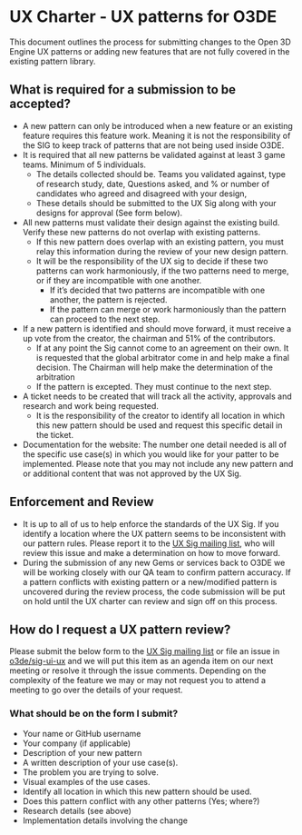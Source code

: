 # UX Charter - UX patterns for O3DE

This document outlines the process for submitting changes to the Open 3D Engine UX patterns or adding new features that are not fully covered in the existing pattern library. 

## What is required for a submission to be accepted?

* A new pattern can only be introduced when a new feature or an existing feature requires this feature work. Meaning it is not the responsibility of the SIG to keep track of patterns that are not being used inside O3DE.  
* It is required that all new patterns be validated against at least 3 game teams.  Minimum of 5 individuals. 
    * The details collected should be. Teams you validated against, type of research study, date, Questions asked, and % or number of candidates who agreed and disagreed with  your design,
    * These details should be submitted to the UX Sig along with your designs for approval (See form below).
* All new patterns must validate their design against the existing build. Verify these new patterns do not overlap with  existing patterns. 
    * If this new pattern does overlap with an existing pattern, you must relay this information during the review of your new design pattern.
    * It will be the responsibility of the UX sig to decide if these two patterns can work harmoniously, if the two patterns need to merge, or if they are incompatible with one another. 
        * If it’s decided that two patterns are incompatible with one another, the pattern is rejected.
        * If the pattern can merge or work harmoniously than the pattern can proceed to the next step. 
* If a new pattern is identified and should move forward, it must receive a up vote from the creator, the chairman and 51% of the contributors. 
    * If at any point the Sig cannot come to an agreement on their own. It is requested that the global arbitrator come in and help make a final decision.  The Chairman will help make the determination of the arbitration 
    * If the pattern is excepted. They must continue to the next step.
* A ticket needs to be created that will track all the activity, approvals and research and work being requested.
    * It is the responsibility of  the creator to identify all location in which this new pattern should be used and request this specific detail in the ticket.
* Documentation for the website: The number one detail needed is all of the specific use case(s) in which you would like for your patter to be implemented. Please note that you may not include any new pattern and or additional content that was not approved by the UX Sig.

## Enforcement and Review

* It is up to all of us to help enforce the standards of the UX Sig. If you identify a location where the UX pattern seems to be inconsistent with our pattern rules. Please report it to the [UX Sig mailing list](https://lists.o3de.org/g/sig-UI-UX), who will review this issue and make a determination on how to move forward. 
* During the submission of any new Gems or services back to O3DE we will be working closely with our QA team to confirm pattern accuracy. If a pattern conflicts with existing pattern or a new/modified pattern is uncovered during the review process, the code submission will be put on hold until the UX charter can review and sign off on this process.

## How do I request a UX pattern review? 

Please submit the below form to the [UX Sig mailing list](https://lists.o3de.org/g/sig-UI-UX) or file an issue in [o3de/sig-ui-ux](https://github.com/o3de/sig-ui-ux/issues) and we will put this item as an agenda item on our next meeting or resolve it through the issue comments. Depending on the complexity of the feature we may or may not request you to attend a meeting to go over the details of your request.

### What should be on the form I submit?

* Your name or GitHub username
* Your company (if applicable) 
* Description of your new pattern
* A written description of your use case(s).
* The problem you are trying to solve.
* Visual examples of the use cases.
* Identify all location in which this new pattern should be used.
* Does this pattern conflict with any other patterns (Yes; where?)
* Research details (see above)
* Implementation details involving the change 
  

